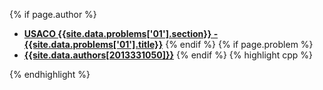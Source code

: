 <a name="2013331050.01"></a>

{% if page.author %}
- **[USACO {{site.data.problems['01'].section}} - {{site.data.problems['01'].title}}]({{site.baseurl}}/problem/01)**
{% endif %}
{% if page.problem %}
- **[{{site.data.authors[2013331050]}}]({{site.baseurl}}/author/2013331050)**
{% endif %}
{% highlight cpp %}


{% endhighlight %}